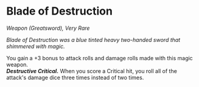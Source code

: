 # Blade of Destruction
*Weapon (Greatsword), Very Rare*

*Blade of Destruction was a blue tinted heavy two-handed sword that shimmered with magic.*

You gain a +3 bonus to attack rolls and damage rolls made with this magic weapon.  
***Destructive Critical.*** When you score a Critical hit, you roll all of the attack's damage dice three times instead of two times.  